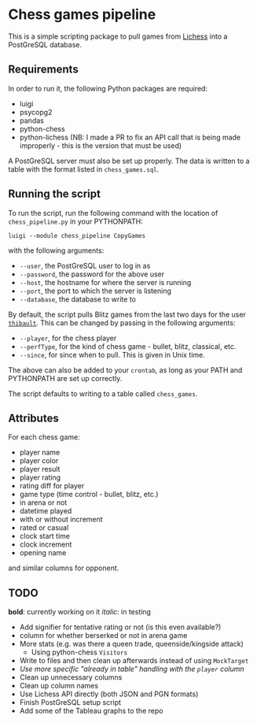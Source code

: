 # Chess games pipeline

This is a simple scripting package to pull games from [Lichess](http://lichess.org) into a PostGreSQL database.

## Requirements

In order to run it, the following Python packages are required:

- luigi
- psycopg2
- pandas
- python-chess
- python-lichess (NB: I made a PR to fix an API call that is being made improperly - this is the version that must be used)

A PostGreSQL server must also be set up properly. The data is written to a table with the format listed in `chess_games.sql`.

## Running the script

To run the script, run the following command with the location of `chess_pipeline.py` in your PYTHONPATH:

`luigi --module chess_pipeline CopyGames`

with the following arguments:

- `--user`, the PostGreSQL user to log in as
- `--password`, the password for the above user
- `--host`, the hostname for where the server is running
- `--port`, the port to which the server is listening
- `--database`, the database to write to

By default, the script pulls Blitz games from the last two days for the user [`thibault`](http://lichess.org/@/thibault). This can be changed by passing in the following arguments:

- `--player`, for the chess player
- `--perfType`, for the kind of chess game - bullet, blitz, classical, etc.
- `--since`, for since when to pull. This is given in Unix time.

The above can also be added to your `crontab`, as long as your PATH and PYTHONPATH are set up correctly.

The script defaults to writing to a table called `chess_games`.

## Attributes

For each chess game:
  - player name
  - player color
  - player result
  - player rating
  - rating diff for player
  - game type (time control - bullet, blitz, etc.)
  - in arena or not
  - datetime played
  - with or without increment
  - rated or casual
  - clock start time
  - clock increment
  - opening name

and similar columns for opponent.

## TODO

**bold**: currently working on it
*italic*: in testing

- Add signifier for tentative rating or not (is this even available?)
- column for whether berserked or not in arena game
- More stats (e.g. was there a queen trade, queenside/kingside attack)
  - Using python-chess `Visitors`
- Write to files and then clean up afterwards instead of using `MockTarget`
- *Use more specific "already in table" handling with the `player` column*
- Clean up unnecessary columns
- Clean up column names
- Use Lichess API directly (both JSON and PGN formats)
- Finish PostGreSQL setup script
- Add some of the Tableau graphs to the repo
